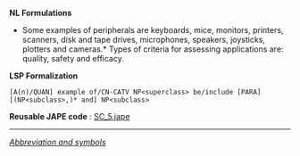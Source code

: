 __NL Formulations__ 



* Some examples of peripherals are keyboards, mice, monitors, printers, scanners, disk and tape drives, microphones, speakers, joysticks, plotters and cameras.* Types of criteria for assessing applications are: quality, safety and efficacy.


  

__LSP Formalization__ 




```
[A(n)/QUAN] example of/CN-CATV NP<superclass> be/include [PARA] [(NP<subclass>,)* and] NP<subclass>

```


__Reusable JAPE code__ 
 :
 [SC\_5.jape](../images/d/d5/SC_5.jape "SC 5.jape") 





---



_[Abbreviation and symbols](../../Community/LSPSymbols "Community:LSPSymbols")_